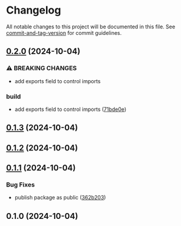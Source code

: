 # Changelog

All notable changes to this project will be documented in this file. See [commit-and-tag-version](https://github.com/absolute-version/commit-and-tag-version) for commit guidelines.

## [0.2.0](https://github.com/Optolith/helpers/compare/v0.1.3...v0.2.0) (2024-10-04)


### ⚠ BREAKING CHANGES

* add exports field to control imports

### build

* add exports field to control imports ([71bde0e](https://github.com/Optolith/helpers/commit/71bde0eea9d9e68bfc80751eff0caba08e685307))

## [0.1.3](https://github.com/Optolith/helpers/compare/v0.1.2...v0.1.3) (2024-10-04)

## [0.1.2](https://github.com/Optolith/helpers/compare/v0.1.1...v0.1.2) (2024-10-04)

## [0.1.1](https://github.com/Optolith/helpers/compare/v0.1.0...v0.1.1) (2024-10-04)


### Bug Fixes

* publish package as public ([362b203](https://github.com/Optolith/helpers/commit/362b20341ccd0462b7dce440c20e8b025bbe8a73))

## 0.1.0 (2024-10-04)
